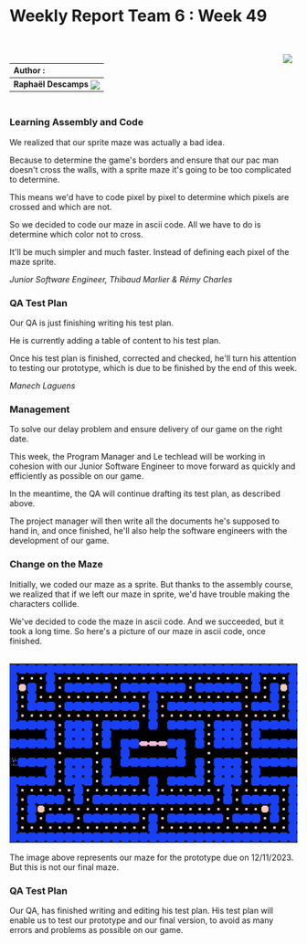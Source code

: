 # Weekly Report Team 6 : Week 49

<br>

[<img src="https://www.presse-citron.net/app/uploads/2020/06/linkedin-logo.jpg"  width="25px" align=right>](https://www.linkedin.com/in/rapha%C3%ABl-descamps-201112293)


| Author :        |
| :-------------- |
| **Raphaël Descamps** <img src="https://ca.slack-edge.com/T019N8PRR7W-U05TNB290FJ-abc72bbf0d47-512" width="50px" align=center> 


### <br> Learning Assembly and Code 

We realized that our sprite maze was actually a bad idea. 

Because to determine the game's borders and ensure that our pac man doesn't cross the walls, with a sprite maze it's going to be too complicated to determine. 

This means we'd have to code pixel by pixel to determine which pixels are crossed and which are not. 

So we decided to code our maze in ascii code. All we have to do is determine which color not to cross. 

It'll be much simpler and much faster. Instead of defining each pixel of the maze sprite.

*Junior Software Engineer, Thibaud Marlier & Rémy Charles*

### QA Test Plan

Our QA is just finishing writing his test plan. 

He is currently adding a table of content to his test plan. 

Once his test plan is finished, corrected and checked, he'll turn his attention to testing our prototype, which is due to be finished by the end of this week. 

*Manech Laguens* 

### Management

To solve our delay problem and ensure delivery of our game on the right date. 

This week, the Program Manager and Le techlead will be working in cohesion with our Junior Software Engineer to move forward as quickly and efficiently as possible on our game. 

In the meantime, the QA will continue drafting its test plan, as described above. 

The project manager will then write all the documents he's supposed to hand in, and once finished, he'll also help the software engineers with the development of our game. 

### Change on the Maze 

Initially, we coded our maze as a sprite. But thanks to the assembly course, we realized that if we left our maze in sprite, we'd have trouble making the characters collide. 

We've decided to code the maze in ascii code. And we succeeded, but it took a long time. So here's a picture of our maze in ascii code, once finished. 

<br><img src="image/mazeascii.png"></br>

The image above represents our maze for the prototype due on 12/11/2023. But this is not our final maze. 



### QA Test Plan

Our QA, has finished writing and editing his test plan. His test plan will enable us to test our prototype and our final version, to avoid as many errors and problems as possible on our game. 

